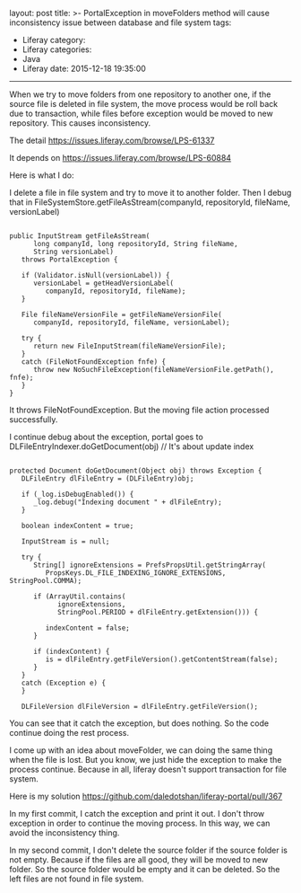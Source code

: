 layout: post
title: >-
  PortalException in moveFolders method will cause inconsistency issue between
  database and file system
tags:
  - Liferay
category:
  - Liferay
categories:
  - Java
  - Liferay
date: 2015-12-18 19:35:00
---

When we try to move folders from one repository to another one, if the source file is deleted in file system, the move process would be roll back due to transaction, while files before exception would be moved to new repository. This causes inconsistency.

 

The detail https://issues.liferay.com/browse/LPS-61337

It depends on https://issues.liferay.com/browse/LPS-60884

 

Here is what I do:

I delete a file in file system and try to move it to another folder. Then I debug that in FileSystemStore.getFileAsStream(companyId, repositoryId, fileName, versionLabel)

```

public InputStream getFileAsStream(
      long companyId, long repositoryId, String fileName,
      String versionLabel)
   throws PortalException {

   if (Validator.isNull(versionLabel)) {
      versionLabel = getHeadVersionLabel(
         companyId, repositoryId, fileName);
   }

   File fileNameVersionFile = getFileNameVersionFile(
      companyId, repositoryId, fileName, versionLabel);

   try {
      return new FileInputStream(fileNameVersionFile);
   }
   catch (FileNotFoundException fnfe) {
      throw new NoSuchFileException(fileNameVersionFile.getPath(), fnfe);
   }
}
```


It throws FileNotFoundException. But the moving file action processed successfully.

I continue debug about the exception, portal goes to DLFileEntryIndexer.doGetDocument(obj) // It's about update index
```

protected Document doGetDocument(Object obj) throws Exception {
   DLFileEntry dlFileEntry = (DLFileEntry)obj;

   if (_log.isDebugEnabled()) {
      _log.debug("Indexing document " + dlFileEntry);
   }

   boolean indexContent = true;

   InputStream is = null;

   try {
      String[] ignoreExtensions = PrefsPropsUtil.getStringArray(
         PropsKeys.DL_FILE_INDEXING_IGNORE_EXTENSIONS, StringPool.COMMA);

      if (ArrayUtil.contains(
            ignoreExtensions,
            StringPool.PERIOD + dlFileEntry.getExtension())) {

         indexContent = false;
      }

      if (indexContent) {
         is = dlFileEntry.getFileVersion().getContentStream(false);
      }
   }
   catch (Exception e) {
   }
   
   DLFileVersion dlFileVersion = dlFileEntry.getFileVersion();

```

You can see that it catch the exception, but does nothing. So the code continue doing the rest process.

I come up with an idea about moveFolder, we can doing the same thing when the file is lost. But you know, we just hide the exception to make the process continue. Because in all, liferay doesn't support transaction for file system.

 

Here is my solution https://github.com/daledotshan/liferay-portal/pull/367

In my first commit, I catch the exception and print it out. I don't throw exception in order to continue the moving process. In this way, we can avoid the inconsistency thing.

In my second commit, I don't delete the source folder if the source folder is not empty. Because if the files are all good, they will be moved to new folder. So the source folder would be empty and it can be deleted. So the left files are not found in file system.